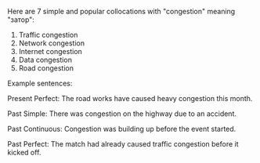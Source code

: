 Here are 7 simple and popular collocations with "congestion" meaning "затор":

1. Traffic congestion
2. Network congestion
3. Internet congestion
4. Data congestion
5. Road congestion

Example sentences:

Present Perfect:
The road works have caused heavy congestion this month.

Past Simple:
There was congestion on the highway due to an accident.

Past Continuous:
Congestion was building up before the event started.

Past Perfect:
The match had already caused traffic congestion before it kicked off.
